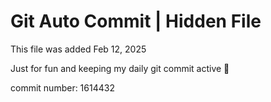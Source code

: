 # Git Auto Commit | Hidden File

This file was added Feb 12, 2025

Just for fun and keeping my daily git commit active 🤪

commit number: 1614432
